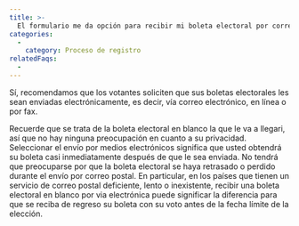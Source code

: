 ```yaml
---
title: >-
  El formulario me da opción para recibir mi boleta electoral por correo electrónico o en línea, fax o correo postal. ¿Alguna de estas opciones es mejor?
categories:
  - 
    category: Proceso de registro
relatedFaqs:
  -
---
```

Sí, recomendamos que los votantes soliciten que sus boletas electorales les sean enviadas electrónicamente, es decir, vía correo electrónico, en línea o por fax.

Recuerde que se trata de la boleta electoral en blanco la que le va a llegari, así que no hay ninguna preocupación en cuanto a su privacidad. Seleccionar el envío por medios electrónicos significa que usted obtendrá su boleta casi inmediatamente después de que le sea enviada. No tendrá que preocuparse por que la boleta electoral se haya retrasado o perdido durante el envío por correo postal. En particular, en los países que tienen un servicio de correo postal deficiente, lento o inexistente, recibir una boleta electoral en blanco por via electrónica puede significar la diferencia para que se reciba de regreso su boleta con su voto antes de la fecha límite de la elección.